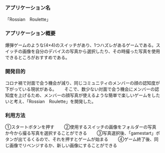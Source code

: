 ### アプリケーション名
「Rossian　Roulette」

### アプリケーション概要
爆弾ゲームのような(4×4)のスイッチがあり、1つハズレがあるゲームである。スイッチの画像を自分のデバイスの写真から選択したり、その時撮った写真を使用できるところがおすすめである。　　

### 開発目的
コロナ禍で対面で会う機会が減り、同じコミュニティのメンバーの顔の認知度が下がっている現状がある。　　
そこで、数少ない対面で会う機会にメンバーの認知度を上げるため、メンバーの顔写真が使えるような簡単で楽しいゲームをしたいと考え、「Rossian　Roulette」を開発した。

### 利用方法
①スタートボタンを押す　　
②使用するスイッチの画像をフォルダーの写真か今から撮る写真を選択することができる　　
③写真選択後、「gamestart」ボタンが出てるくるので、それを押すとゲームが始まる　　
④ゲーム終了後、同じ画像でリベンジするか、新しい画像にすることができる
